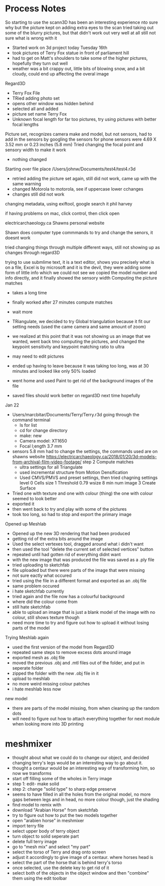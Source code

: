 # Process Notes

So starting to use the scann3D has been an interesting experience
nto sure why but the picture kept on adding extra eyes to the scan
tried taking out some of the blurry pictures, but that didn't work out very well at all
still not sure what is wrong with it

- Started work on 3d project today Tuesday 16th
- took pictures of Terry Fox statue in front of parliament hill
- had to get on Matt's shoulders to take some of the higher pictures, hopefully they turn out well
- weather was a bit crappy out, little bits of blowing snow, and a bit cloudy, could end up affecting the overal image

Regard3D
- Terry Fox File
- TRied adding photo set
- opens other window was hidden behind
- selected all and added
- picture set name Terry Fox
- Unknown focal length for far too pictures, try using pictures with better focal lengths

Picture set, recognizes camera make and model, but not sensors, had to add in the sensors by googling the sensors for phone
sensors were 4.69 X 3.52 mm or 0.23 inches (5.8 mm)
Tried changing the focal point and sensory width to make it work
- nothing changed

Starting over
file place
/Users/johnw/Documents/test4/test4.r3d
- retried adding the picture set again, still did not work, came up with the same warning
- changed Motorola to motorola, see if uppercase lower cchanges
- changes still did not work

changing metadata, using exiftool, google search it phil harvey

if having problems on mac, click control, then click open

electricarchaeology.ca Shawns personal website

Shawn does computer type commmands to try and change the senors, it doesnt work

tried changing things through multiple different ways, still not showing up as changes through regard3D

trying to use submlime text, it is a text editor, shows you precisely what is on a file,
Excel is by microsoft and it is the devil, they were adding some form of little info which we could not see
we copied the model number and info directly, and it finally showed the sensory width 
Computing the picture matches
- takes a long time
- finally worked after 27 minutes
compute matches
- wait more
- TRiangulate, we decided to try Global triangulation because it fit our setting needs (used the came camera and same amount of zoom)
- we realized at this point that it was not showing us an image that we wanted, went back tmo computing the pictures, and changed the keypoint sensitivity and keypoint matching ratio to ultra
- may need to edit pictures
- ended up having to leave because it was taking too long, was at 30 minutes and looked like only 50% loaded

- went home and used Paint to get rid of the background images of the file
- saved files should work better on regard3D next time hopefully

Jan 22
- Users/marcbitar/Documents/Terry/Terry.r3d
going through the command terminal
  - ls for list
  - cd for change directory
  - make: new
  - Camera model: XT1650
  - Focal l;ength 3.7 mm
- sensors 5.8 mm
had to change the settings, the commands used are on shawns website 
https://electricarchaeology.ca/2018/01/20/3d-models-from-archival-film-video-footage/ step 2
Compute matches
  - ultra settings for all
 Triangulate
  - used incremental structure from Motion
  Densification
  - Used CMVS/PMVS and preset settings, then tried chagning settings level 0 Cells size 1 Threshold 0.79 wsize 8 min num image 3
  Create Surface
 - Tried one with texture and one with colour (thing) the one with colour seemed to look better
 - exported it
 - then went back to try and play with some of the pictures
- took too long, so had to stop and export the primary image

Opened up Meshlab
- Opened up the new 3D rendering that had been produced
- getting rid of the extra bits around the image
- Used the select vertexes tool, dragged around what i didn't want
- then used the tool "delete the current set of selected vertices" button
- repeated until had gotten rid of everything didnt want
- with the new image that was produced the file was saved as a .ply file
- tried uploading to sketchfab
- file uploaded but there were parts of the image that were missing
- not sure eactly what occured
- tried using the file in a different format and exported as an .obj file
- same problem occured
- i hate sketchfab currently
- tried again and the file now has a colourful background
- where did the colour come from
- still hate sketchfab
- able to upload an image that is just a blank model of the image with no colour, still shows texture though
- need more time to try and figure out how to upload it without losing parts of the model

Trying Meshlab again
- used the first version of the model from Regard3D
- repeated same steps to remove excess dots around image
- exported mesh as .obj file
- moved the previous .obj and .mtl files out of the folder, and put in seperate folder
- zipped the folder with the new .obj file in it
- upload to meshlab
- no more weird missing colour patches
- i hate meshlab less now

new model
- there are parts of the model missing, from when cleaning up the random dots
- will need to figure out how to attach everything together for next module when looking more into 3D printing

# meshmixer
- thought about what we could do to change our object, and decided changing terry's legs would be an interesting way to go about it. 
- thought a centaur would be an interesting way of transforming him, so now we transforms
- start off filling some of the wholes in Terry image
- step 1: edit- make solid
- step 2: change "solid type" to sharp edge preserve
- seems to have filled in all the holes from the original model, no more gaps between legs and in head, no more colour though, just the shading
- find model to remix with
- download "Arabian Horse" from sketchfab
- try to figure out how to put the two models together
- open "arabien horse" in meshmixer
- import terry file
- select upper body of terry object
- turn object to solid seperate part
- delete full terry image
- go to "mesh mix" and select "my part"
- select the torso of Terry and drag onto screen
- adjust it accordingly to give image of a centaur. where horses head is
- select the part of the horse that is behind terry's torso
- once selected, use the delete key to get rid of it
- select both of the objects in the object window and then "combine" them using the edit toolbar

